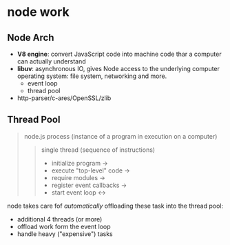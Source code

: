 # node work

## Node Arch

- **V8 engine**: convert JavaScript code into machine code thar a computer can actually understand
- **libuv**: asynchronous IO, gives Node access to the underlying computer operating system: file system, networking and more.
  - event loop
  - thread pool
- http-parser/c-ares/OpenSSL/zlib

## Thread Pool

> node.js process (instance of a program in execution on a computer)
>
> > single thread (sequence of instructions)
> >
> > - initialize program ->
> > - execute "top-level" code ->
> > - require modules ->
> > - register event callbacks ->
> > - start event loop <->

node takes care fof _automatically_ offloading these task into the thread pool:

- additional 4 threads (or more)
- offload work form the event loop
- handle heavy ("expensive") tasks
